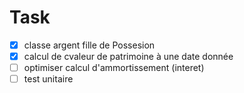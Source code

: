 # Task
- [x] classe argent fille de Possesion
- [x] calcul de cvaleur de patrimoine à une date donnée
- [ ] optimiser calcul d'ammortissement (interet)
- [ ] test unitaire